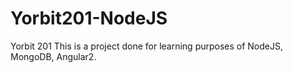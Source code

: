 # Yorbit201-NodeJS
Yorbit 201
This is a project done for learning purposes of NodeJS, MongoDB, Angular2.
